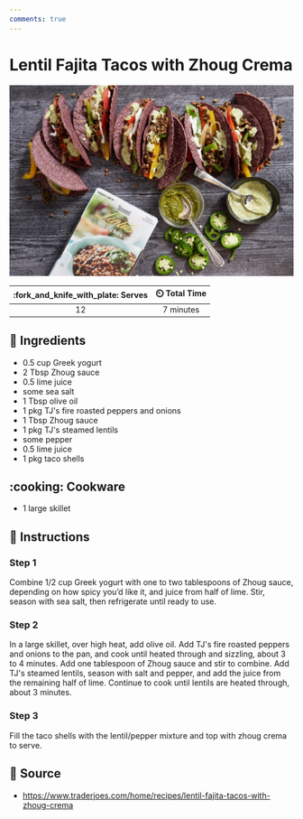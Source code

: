 ```yaml
---
comments: true
---
```

# Lentil Fajita Tacos with Zhoug Crema

![Lentil Fajita Tacos with Zhoug Crema](../assets/images/lentil-fajita-tacos-with-zhoug-crema.png)

| :fork_and_knife_with_plate: Serves | :timer_clock: Total Time |
|:----------------------------------:|:-----------------------: |
| 12 | 7 minutes |

## :salt: Ingredients

- 0.5 cup Greek yogurt
- 2 Tbsp Zhoug sauce
- 0.5 lime juice
- some sea salt
- 1 Tbsp olive oil
- 1 pkg TJ's fire roasted peppers and onions
- 1 Tbsp Zhoug sauce
- 1 pkg TJ's steamed lentils
- some pepper
- 0.5 lime juice
- 1 pkg taco shells

## :cooking: Cookware

- 1 large skillet

## :pencil: Instructions

### Step 1

Combine 1/2 cup Greek yogurt with one to two tablespoons of Zhoug sauce, depending on how spicy you’d like it, and
juice from half of lime. Stir, season with sea salt, then refrigerate until ready to use.

### Step 2

In a large skillet, over high heat, add olive oil. Add TJ's fire roasted peppers and onions to the pan, and cook until
heated through and sizzling, about 3 to 4 minutes. Add one tablespoon of Zhoug sauce and stir to combine. Add TJ's
steamed lentils, season with salt and pepper, and add the juice from the remaining half of lime. Continue to cook until
lentils are heated through, about 3 minutes.

### Step 3

Fill the taco shells with the lentil/pepper mixture and top with zhoug crema to serve.

## :link: Source

- <https://www.traderjoes.com/home/recipes/lentil-fajita-tacos-with-zhoug-crema>
